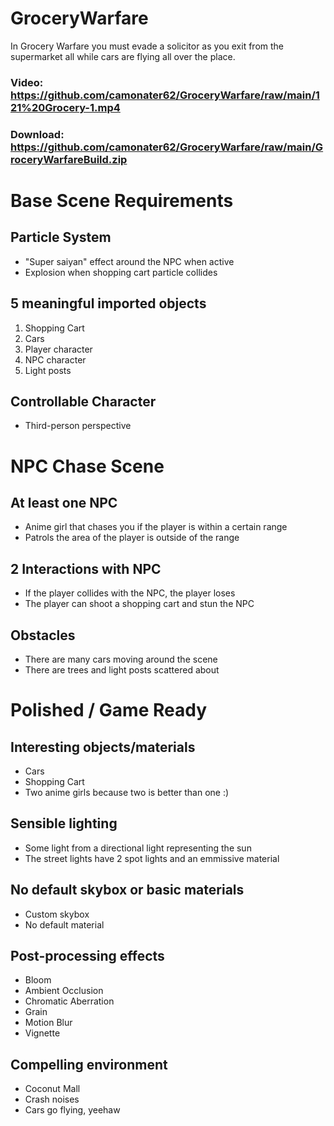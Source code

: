 # GroceryWarfare
In Grocery Warfare you must evade a solicitor as you exit from the supermarket all while cars are flying all over the place.

### Video: https://github.com/camonater62/GroceryWarfare/raw/main/121%20Grocery-1.mp4
### Download: https://github.com/camonater62/GroceryWarfare/raw/main/GroceryWarfareBuild.zip

# Base Scene Requirements
## Particle System
- "Super saiyan" effect around the NPC when active
- Explosion when shopping cart particle collides
## 5 meaningful imported objects
1. Shopping Cart
2. Cars
3. Player character
4. NPC character
5. Light posts
## Controllable Character
- Third-person perspective

# NPC Chase Scene
## At least one NPC
- Anime girl that chases you if the player is within a certain range
- Patrols the area of the player is outside of the range
## 2 Interactions with NPC
- If the player collides with the NPC, the player loses
- The player can shoot a shopping cart and stun the NPC
## Obstacles
- There are many cars moving around the scene
- There are trees and light posts scattered about

# Polished / Game Ready
## Interesting objects/materials
- Cars
- Shopping Cart
- Two anime girls because two is better than one :)
## Sensible lighting
- Some light from a directional light representing the sun
- The street lights have 2 spot lights and an emmissive material
## No default skybox or basic materials
- Custom skybox
- No default material
## Post-processing effects
- Bloom
- Ambient Occlusion
- Chromatic Aberration
- Grain
- Motion Blur
- Vignette
## Compelling environment
- Coconut Mall
- Crash noises
- Cars go flying, yeehaw

